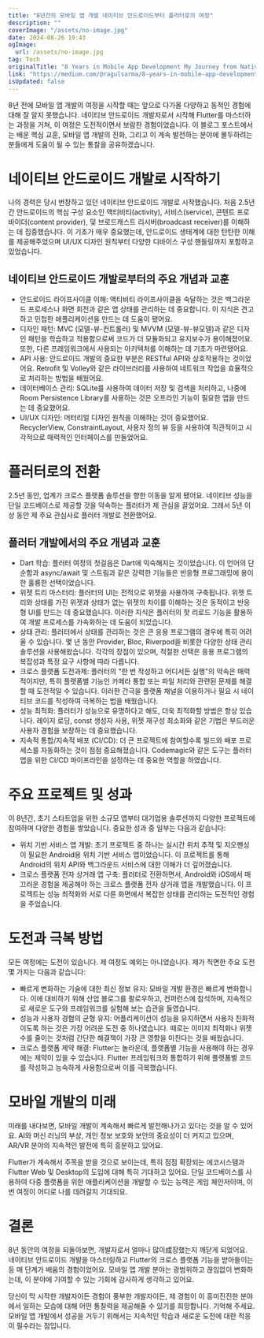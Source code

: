 ```yaml
---
title: "8년간의 모바일 앱 개발 네이티브 안드로이드부터 플러터로의 여정"
description: ""
coverImage: "/assets/no-image.jpg"
date: 2024-08-26 19:43
ogImage: 
  url: /assets/no-image.jpg
tag: Tech
originalTitle: "8 Years in Mobile App Development My Journey from Native Android to Flutter"
link: "https://medium.com/@ragulsarma/8-years-in-mobile-app-development-my-journey-from-native-android-to-flutter-c8c86b695450"
isUpdated: false
---
```



8년 전에 모바일 앱 개발의 여정을 시작할 때는 앞으로 다가올 다양하고 동적인 경험에 대해 잘 알지 못했습니다. 네이티브 안드로이드 개발자로서 시작해 Flutter를 마스터하는 과정을 거쳐, 이 여정은 도전적이면서 보람찬 경험이었습니다. 이 블로그 포스트에서는 배운 핵심 교훈, 모바일 앱 개발의 진화, 그리고 이 계속 발전하는 분야에 몰두하려는 분들에게 도움이 될 수 있는 통찰을 공유하겠습니다.

# 네이티브 안드로이드 개발로 시작하기

나의 경력은 당시 번창하고 있던 네이티브 안드로이드 개발로 시작했습니다. 처음 2.5년간 안드로이드의 핵심 구성 요소인 액티비티(activity), 서비스(service), 콘텐트 프로바이더(content provider), 및 브로드캐스트 리시버(broadcast receiver)를 이해하는 데 집중했습니다. 이 기초가 매우 중요했는데, 안드로이드 생태계에 대한 탄탄한 이해를 제공해주었으며 UI/UX 디자인 원칙부터 다양한 디바이스 구성 핸들링까지 포함하고 있었습니다.

## 네이티브 안드로이드 개발로부터의 주요 개념과 교훈

<div class="content-ad"></div>

- 안드로이드 라이프사이클 이해: 액티비티 라이프사이클을 숙달하는 것은 백그라운드 프로세스나 화면 회전과 같은 앱 상태를 관리하는 데 중요합니다. 이 지식은 견고하고 민첩한 애플리케이션을 만드는 데 도움이 됐어요.
- 디자인 패턴: MVC (모델-뷰-컨트롤러) 및 MVVM (모델-뷰-뷰모델)과 같은 디자인 패턴을 학습하고 적용함으로써 코드가 더 모듈화되고 유지보수가 용이해졌어요. 또한, 다른 프레임워크에서 사용되는 아키텍처를 이해하는 데 기초가 마련됐어요.
- API 사용: 안드로이드 개발의 중요한 부분은 RESTful API와 상호작용하는 것이었어요. Retrofit 및 Volley와 같은 라이브러리를 사용하여 네트워크 작업을 효율적으로 처리하는 방법을 배웠어요.
- 데이터베이스 관리: SQLite를 사용하여 데이터 저장 및 검색을 처리하고, 나중에 Room Persistence Library를 사용하는 것은 오프라인 기능이 필요한 앱을 만드는 데 중요했어요.
- UI/UX 디자인: 머터리얼 디자인 원칙을 이해하는 것이 중요했어요. RecyclerView, ConstraintLayout, 사용자 정의 뷰 등을 사용하여 직관적이고 시각적으로 매력적인 인터페이스를 만들었어요.

# 플러터로의 전환

2.5년 동안, 업계가 크로스 플랫폼 솔루션을 향한 이동을 알게 됐어요. 네이티브 성능을 단일 코드베이스로 제공할 것을 약속하는 플러터가 제 관심을 끌었어요. 그래서 5년 이상 동안 제 주요 관심사로 플러터 개발로 전환했어요.

## 플러터 개발에서의 주요 개념과 교훈

<div class="content-ad"></div>

- Dart 학습: 플러터 여정의 첫걸음은 Dart에 익숙해지는 것이었습니다. 이 언어의 단순함과 async/await 및 스트림과 같은 강력한 기능들은 반응형 프로그래밍에 용이한 훌륭한 선택이었습니다.
- 위젯 트리 마스터리: 플러터의 UI는 전적으로 위젯을 사용하여 구축됩니다. 위젯 트리와 상태를 가진 위젯과 상태가 없는 위젯의 차이를 이해하는 것은 동적이고 반응형 UI를 만드는 데 중요했습니다. 이러한 지식은 플러터의 핫 리로드 기능을 활용하여 개발 프로세스를 가속화하는 데 도움이 되었습니다.
- 상태 관리: 플러터에서 상태를 관리하는 것은 큰 응용 프로그램의 경우에 특히 어려울 수 있습니다. 몇 년 동안 Provider, Bloc, Riverpod을 비롯한 다양한 상태 관리 솔루션을 사용해왔습니다. 각각의 장점이 있으며, 적절한 선택은 응용 프로그램의 복잡성과 특정 요구 사항에 따라 다릅니다.
- 크로스 플랫폼 도전과제: 플러터의 "한 번 작성하고 어디서든 실행"의 약속은 매력적이지만, 특히 플랫폼별 기능인 카메라 통합 또는 파일 처리와 관련된 문제를 해결할 때 도전적일 수 있습니다. 이러한 간극을 플랫폼 채널을 이용하거나 필요 시 네이티브 코드를 작성하여 극복하는 법을 배웠습니다.
- 성능 최적화: 플러터가 성능으로 유명하다고 해도, 더욱 최적화할 방법은 항상 있습니다. 레이지 로딩, const 생성자 사용, 위젯 재구성 최소화와 같은 기법은 부드러운 사용자 경험을 보장하는 데 중요했습니다.
- 지속적 통합/지속적 배포 (CI/CD): 더 큰 프로젝트에 참여할수록 빌드와 배포 프로세스를 자동화하는 것이 점점 중요해졌습니다. Codemagic와 같은 도구는 플러터 앱을 위한 CI/CD 파이프라인을 설정하는 데 중요한 역할을 하였습니다.

# 주요 프로젝트 및 성과

이 8년간, 초기 스타트업을 위한 소규모 앱부터 대기업용 솔루션까지 다양한 프로젝트에 참여하며 다양한 경험을 쌓았습니다. 중요한 성과 중 일부는 다음과 같습니다:

- 위치 기반 서비스 앱 개발: 초기 프로젝트 중 하나는 실시간 위치 추적 및 지오펜싱이 필요한 Android용 위치 기반 서비스 앱이었습니다. 이 프로젝트를 통해 Android의 위치 API와 백그라운드 서비스에 대한 이해가 더 깊어졌습니다.
- 크로스 플랫폼 전자 상거래 앱 구축: 플러터로 전환하면서, Android와 iOS에서 매끄러운 경험을 제공해야 하는 크로스 플랫폼 전자 상거래 앱을 개발했습니다. 이 프로젝트는 성능 최적화와 서로 다른 화면에서 복잡한 상태를 관리하는 도전적인 경험을 주었습니다.

<div class="content-ad"></div>

# 도전과 극복 방법

모든 여정에는 도전이 있습니다. 제 여정도 예외는 아니었습니다. 제가 직면한 주요 도전 몇 가지는 다음과 같습니다:

- 빠르게 변화하는 기술에 대한 최신 정보 유지: 모바일 개발 환경은 빠르게 변화합니다. 이에 대비하기 위해 산업 블로그를 팔로우하고, 컨퍼런스에 참석하며, 지속적으로 새로운 도구와 프레임워크를 실험해 보는 습관을 들였습니다.
- 성능과 사용자 경험의 균형 유지: 어플리케이션이 성능을 유지하면서 사용자 친화적이도록 하는 것은 가장 어려운 도전 중 하나였습니다. 때로는 이미지 최적화나 위젯 수를 줄이는 것처럼 간단한 해결책이 가장 큰 영향을 미친다는 것을 배웠습니다.
- 크로스 플랫폼 제약 해결: Flutter는 놀라운데, 플랫폼별 기능을 사용해야 하는 경우에는 제약이 있을 수 있습니다. Flutter 프레임워크와 통합하기 위해 플랫폼별 코드를 작성하고 능숙하게 사용함으로써 이를 극복했습니다.

# 모바일 개발의 미래

<div class="content-ad"></div>

미래를 내다보면, 모바일 개발이 계속해서 빠르게 발전해나가고 있다는 것을 알 수 있어요. AI와 머신 러닝의 부상, 개인 정보 보호와 보안의 중요성이 더 커지고 있으며, AR/VR 분야의 지속적인 발전에 특히 흥분하고 있어요.

Flutter가 계속해서 주목을 받을 것으로 보이는데, 특히 점점 확장되는 에코시스템과 Flutter Web 및 Desktop의 도입에 대해 특히 기대하고 있어요. 단일 코드베이스를 사용하여 다중 플랫폼을 위한 애플리케이션을 개발할 수 있는 능력은 게임 체인저이며, 이번 여정이 어디로 나를 데려갈지 기대되요.

# 결론

8년 동안의 여정을 되돌아보면, 개발자로서 얼마나 많이成장했는지 깨닫게 되었어요. 네이티브 안드로이드 개발을 마스터링하고 Flutter의 크로스 플랫폼 기능을 받아들이는 등 매 단계가 배움의 경험이었어요. 모바일 앱 개발 분야는 광범위하고 끊임없이 변화하는데, 이 분야에 기여할 수 있는 기회에 감사하게 생각하고 있어요.

<div class="content-ad"></div>

당신이 막 시작한 개발자이든 경험이 풍부한 개발자이든, 제 경험이 이 흥미진진한 분야에서 일하는 모습에 대해 어떤 통찰력을 제공해줄 수 있기를 희망합니다. 기억해 주세요. 모바일 앱 개발에서 성공을 거두기 위해서는 지속적인 학습과 새로운 도전에 대한 적응이 필수라는 점입니다.